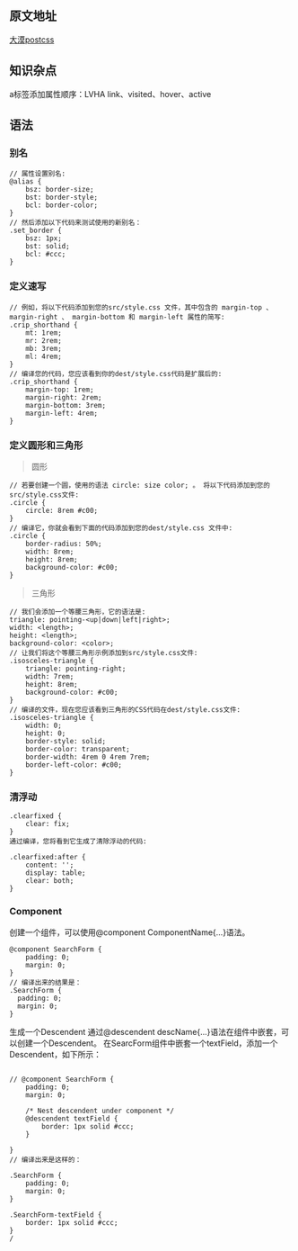 ## 原文地址
[大漠postcss](https://www.w3cplus.com/PostCSS/postcss-deep-dive-shortcuts-and-shorthand.html)

## 知识杂点

a标签添加属性顺序：LVHA
link、visited、hover、active

## 语法

### 别名


```
// 属性设置别名:
@alias {
    bsz: border-size;
    bst: border-style;
    bcl: border-color;
}
// 然后添加以下代码来测试使用的新别名：
.set_border {
    bsz: 1px;
    bst: solid;
    bcl: #ccc;
}
```

### 定义速写

```
// 例如，将以下代码添加到您的src/style.css 文件，其中包含的 margin-top 、 margin-right 、 margin-bottom 和 margin-left 属性的简写:
.crip_shorthand {
    mt: 1rem;
    mr: 2rem;
    mb: 3rem;
    ml: 4rem;
}
// 编译您的代码，您应该看到你的dest/style.css代码是扩展后的:
.crip_shorthand {
    margin-top: 1rem;
    margin-right: 2rem;
    margin-bottom: 3rem;
    margin-left: 4rem;
}
```

### 定义圆形和三角形

> 圆形

```
// 若要创建一个圆，使用的语法 circle: size color; 。 将以下代码添加到您的src/style.css文件:
.circle {
    circle: 8rem #c00;
}
// 编译它，你就会看到下面的代码添加到您的dest/style.css 文件中:
.circle {
    border-radius: 50%;
    width: 8rem;
    height: 8rem;
    background-color: #c00;
}
```

> 三角形

```
// 我们会添加一个等腰三角形，它的语法是:
triangle: pointing-<up|down|left|right>;
width: <length>;
height: <length>;
background-color: <color>;
// 让我们将这个等腰三角形示例添加到src/style.css文件:
.isosceles-triangle {
    triangle: pointing-right;
    width: 7rem;
    height: 8rem;
    background-color: #c00;
}
// 编译的文件，现在您应该看到三角形的CSS代码在dest/style.css文件:
.isosceles-triangle {
    width: 0;
    height: 0;
    border-style: solid;
    border-color: transparent;
    border-width: 4rem 0 4rem 7rem;
    border-left-color: #c00;
}
```

### 清浮动


```
.clearfixed {
    clear: fix;
}
通过编译，您将看到它生成了清除浮动的代码:

.clearfixed:after {
    content: '';
    display: table;
    clear: both;
}
```

### Component


创建一个组件，可以使用@component ComponentName{...}语法。

```
@component SearchForm {
    padding: 0;
    margin: 0;
}
// 编译出来的结果是：
.SearchForm {
  padding: 0;
  margin: 0;
}
```

生成一个Descendent
通过@descendent descName{...}语法在组件中嵌套，可以创建一个Descendent。
在SearcForm组件中嵌套一个textField，添加一个Descendent，如下所示：
    
```

// @component SearchForm {
    padding: 0;
    margin: 0;

    /* Nest descendent under component */
    @descendent textField {
        border: 1px solid #ccc;
    }

}
// 编译出来是这样的：

.SearchForm {
    padding: 0;
    margin: 0;
}

.SearchForm-textField {
    border: 1px solid #ccc;
}
/
```

